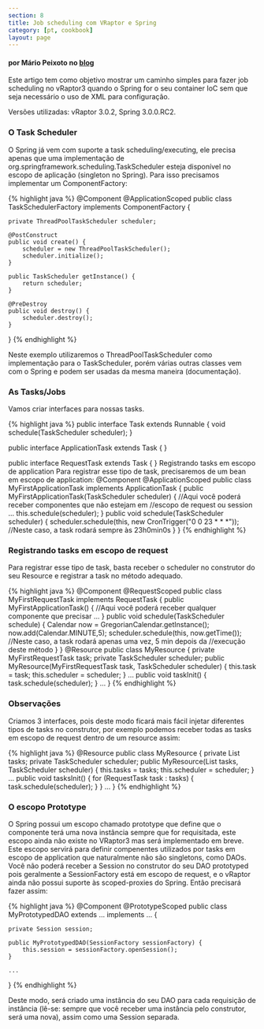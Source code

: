 ```yaml
---
section: 8
title: Job scheduling com VRaptor e Spring
category: [pt, cookbook]
layout: page
---
```


<h4>por Mário Peixoto no <a href="http://mariopeixoto.wordpress.com/2009/11/17/job-scheduling-com-vraptor3-e-spring3/">blog</a></h4>

Este artigo tem como objetivo mostrar um caminho simples para fazer job scheduling no vRaptor3 quando o Spring for o seu container IoC sem que seja necessário o uso de XML para configuração.

Versões utilizadas: vRaptor 3.0.2, Spring 3.0.0.RC2.

<h3>O Task Scheduler</h3>

O Spring já vem com suporte a task scheduling/executing, ele precisa apenas que uma implementação de org.springframework.scheduling.TaskScheduler esteja disponível no escopo de aplicação (singleton no Spring). Para isso precisamos implementar um ComponentFactory:

{% highlight java %}
@Component
@ApplicationScoped
public class TaskSchedulerFactory implements ComponentFactory<TaskScheduler> {

    private ThreadPoolTaskScheduler scheduler;
     
    @PostConstruct
    public void create() {
        scheduler = new ThreadPoolTaskScheduler();
        scheduler.initialize();
    }
     
    public TaskScheduler getInstance() {
        return scheduler;
    }
     
    @PreDestroy
    public void destroy() {
        scheduler.destroy();
    }
     
}
{% endhighlight %}

Neste exemplo utilizaremos o ThreadPoolTaskScheduler como implementação para o TaskScheduler, porém várias outras classes vem com o Spring e podem ser usadas da mesma maneira (documentação).

<h3>As Tasks/Jobs</h3>

Vamos criar interfaces para nossas tasks.

{% highlight java %}
public interface Task extends Runnable {
    void schedule(TaskScheduler scheduler);
}

public interface ApplicationTask extends Task {
}

public interface RequestTask extends Task {
}
Registrando tasks em escopo de application
Para registrar esse tipo de task, precisaremos de um bean em escopo de application:
@Component
@ApplicationScoped
public class MyFirstApplicationTask implements ApplicationTask {
    public MyFirstApplicationTask(TaskScheduler scheduler) { 
        //Aqui você poderá receber componentes que não estejam em 
        //escopo de request ou session
        ...
        this.schedule(scheduler);
    }
    public void schedule(TaskScheduler scheduler) {
        scheduler.schedule(this, new CronTrigger("0 0 23 * * *")); 
        //Neste caso, a task rodará sempre às 23h0min0s
    }
}
{% endhighlight %}

<h3>Registrando tasks em escopo de request</h3>

Para registrar esse tipo de task, basta receber o scheduler no construtor do seu Resource e registrar a task no método adequado.

{% highlight java %}
@Component
@RequestScoped
public class MyFirstRequestTask implements RequestTask {
    public MyFirstApplicationTask() { 
        //Aqui você poderá receber qualquer componente que precisar
        ...
    }
    public void schedule(TaskScheduler schedule) {
        Calendar now = GregorianCalendar.getInstance();
        now.add(Calendar.MINUTE,5);
        scheduler.schedule(this, now.getTime()); 
        //Neste caso, a task rodará apenas uma vez, 5 min depois da 
        //execução deste método
    }
}
@Resource
public class MyResource {
    private MyFirstRequestTask task;
    private TaskScheduler scheduler;
    public MyResource(MyFirstRequestTask task, TaskScheduler scheduler) {
        this.task = task;
        this.scheduler = scheduler;
    }
    ...
    public void taskInit() {
        task.schedule(scheduler);
    }
    ...
}
{% endhighlight %}

<h3>Observações</h3>

Criamos 3 interfaces, pois deste modo ficará mais fácil injetar diferentes tipos de tasks no construtor, por exemplo podemos receber todas as tasks em escopo de request dentro de um resource assim:

{% highlight java %}
@Resource
public class MyResource {
    private List<RequestTask> tasks;
    private TaskScheduler scheduler;
    public MyResource(List<RequestTask> tasks, TaskScheduler scheduler) {
        this.tasks = tasks;
        this.scheduler = scheduler;
    }
    ...
    public void tasksInit() {
        for (RequestTask task : tasks) {
            task.schedule(scheduler);
        }
    }
    ...
}
{% endhighlight %}

<h3>O escopo Prototype</h3>

O Spring possui um escopo chamado prototype que define que o componente terá uma nova instância sempre que for requisitada, este escopo ainda não existe no VRaptor3 mas será implementado em breve. Este escopo servirá para definir compenentes utilizados por tasks em escopo de application que naturalmente não são singletons, como DAOs.
Você não poderá receber a Session no construtor do seu DAO prototyped pois geralmente a SessionFactory está em escopo de request, e o vRaptor ainda não possui suporte às scoped-proxies do Spring. Então precisará fazer assim:

{% highlight java %}
@Component
@PrototypeScoped
public class MyPrototypedDAO extends ... implements ... {

    private Session session;

    public MyPrototypedDAO(SessionFactory sessionFactory) {
        this.session = sessionFactory.openSession();
    }

    ...
}
{% endhighlight %}

Deste modo, será criado uma instância do seu DAO para cada requisição de instância (lê-se: sempre que você receber uma instância pelo construtor, será uma nova), assim como uma Session separada.
